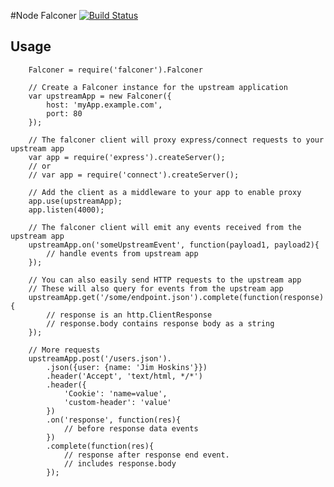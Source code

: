#Node Falconer [![Build Status](https://secure.travis-ci.org/jimrhoskins/node-falconer.png?branch=master)](http://travis-ci.org/jimrhoskins/node-falconer)

## Usage

		Falconer = require('falconer').Falconer

		// Create a Falconer instance for the upstream application
		var upstreamApp = new Falconer({
			host: 'myApp.example.com',
			port: 80
		});

		// The falconer client will proxy express/connect requests to your upstream app
		var app = require('express').createServer();
		// or
		// var app = require('connect').createServer();

		// Add the client as a middleware to your app to enable proxy
		app.use(upstreamApp);
		app.listen(4000);

		// The falconer client will emit any events received from the upstream app
		upstreamApp.on('someUpstreamEvent', function(payload1, payload2){
			// handle events from upstream app
		});

		// You can also easily send HTTP requests to the upstream app
		// These will also query for events from the upstream app
		upstreamApp.get('/some/endpoint.json').complete(function(response){
			// response is an http.ClientResponse
			// response.body contains response body as a string
		});

		// More requests
		upstreamApp.post('/users.json').
			.json({user: {name: 'Jim Hoskins'}})
			.header('Accept', 'text/html, */*')
			.header({
				'Cookie': 'name=value',
				'custom-header': 'value'
			})
			.on('response', function(res){
				// before response data events
			})
			.complete(function(res){
				// response after response end event. 
				// includes response.body
			});
			

